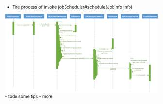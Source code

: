 - The process of invoke jobScheduler#schedule(JobInfo info)
<div style="align: center">
<img src="images/JobScheduler.gif"/>
</div>
- todo some tips
- more